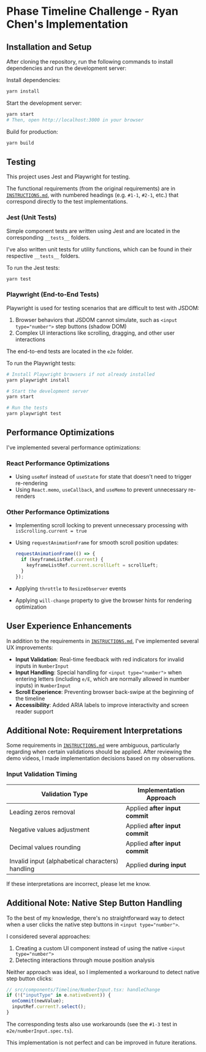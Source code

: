 # Phase Timeline Challenge - Ryan Chen's Implementation

## Installation and Setup

After cloning the repository, run the following commands to install dependencies and run the development server:

Install dependencies:

```sh
yarn install
```

Start the development server:

```sh
yarn start
# Then, open http://localhost:3000 in your browser
```

Build for production:

```sh
yarn build
```

## Testing

This project uses Jest and Playwright for testing.

The functional requirements (from the original requirements) are in [`INSTRUCTIONS.md`](INSTRUCTIONS.md), with numbered headings (e.g. `#1-1`, `#2-1`, etc.) that correspond directly to the test implementations.

### Jest (Unit Tests)

Simple component tests are written using Jest and are located in the corresponding `__tests__` folders.

I've also written unit tests for utility functions, which can be found in their respective `__tests__` folders.

To run the Jest tests:

```sh
yarn test
```

### Playwright (End-to-End Tests)

Playwright is used for testing scenarios that are difficult to test with JSDOM:

1. Browser behaviors that JSDOM cannot simulate, such as `<input type="number">` step buttons (shadow DOM)
2. Complex UI interactions like scrolling, dragging, and other user interactions

The end-to-end tests are located in the `e2e` folder.

To run the Playwright tests:

```sh
# Install Playwright browsers if not already installed
yarn playwright install

# Start the development server
yarn start

# Run the tests
yarn playwright test
```

## Performance Optimizations

I've implemented several performance optimizations:

### React Performance Optimizations

- Using `useRef` instead of `useState` for state that doesn't need to trigger re-rendering
- Using `React.memo`, `useCallback`, and `useMemo` to prevent unnecessary re-renders

### Other Performance Optimizations

- Implementing scroll locking to prevent unnecessary processing with `isScrolling.current = true`
- Using `requestAnimationFrame` for smooth scroll position updates:

  ```typescript
  requestAnimationFrame(() => {
    if (keyframeListRef.current) {
      keyframeListRef.current.scrollLeft = scrollLeft;
    }
  });
  ```

- Applying `throttle` to `ResizeObserver` events
- Applying `will-change` property to give the browser hints for rendering optimization

## User Experience Enhancements

In addition to the requirements in [`INSTRUCTIONS.md`](INSTRUCTIONS.md), I've implemented several UX improvements:

- **Input Validation**: Real-time feedback with red indicators for invalid inputs in `NumberInput`
- **Input Handling**: Special handling for `<input type="number">` when entering letters (including `e/E`, which are normally allowed in number inputs) in `NumberInput`
- **Scroll Experience**: Preventing browser back-swipe at the beginning of the timeline
- **Accessibility**: Added ARIA labels to improve interactivity and screen reader support

## Additional Note: Requirement Interpretations

Some requirements in [`INSTRUCTIONS.md`](INSTRUCTIONS.md) were ambiguous, particularly regarding when certain validations should be applied. After reviewing the demo videos, I made implementation decisions based on my observations.

### Input Validation Timing

| Validation Type | Implementation Approach |
|-----------------|-------------------------|
| Leading zeros removal | Applied **after input commit** |
| Negative values adjustment | Applied **after input commit** |
| Decimal values rounding | Applied **after input commit** |
| Invalid input (alphabetical characters) handling | Applied **during input** |

If these interpretations are incorrect, please let me know.

## Additional Note: Native Step Button Handling

To the best of my knowledge, there's no straightforward way to detect when a user clicks the native step buttons in `<input type="number">`.

I considered several approaches:

1. Creating a custom UI component instead of using the native `<input type="number">`
2. Detecting interactions through mouse position analysis

Neither approach was ideal, so I implemented a workaround to detect native step button clicks:

```typescript
// src/components/Timeline/NumberInput.tsx: handleChange
if (!("inputType" in e.nativeEvent)) {
  onCommit(newValue);
  inputRef.current?.select();
}
```

The corresponding tests also use workarounds (see the `#1-3` test in `e2e/numberInput.spec.ts`).

This implementation is not perfect and can be improved in future iterations.
